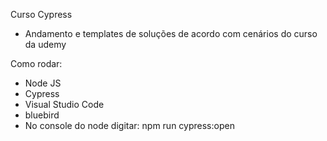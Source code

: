 Curso Cypress 
 - Andamento e templates de soluções de acordo com cenários do curso da udemy


Como rodar:
 - Node JS
 - Cypress 
 - Visual Studio Code
 - bluebird
 - No console do node digitar: 
    npm run cypress:open

